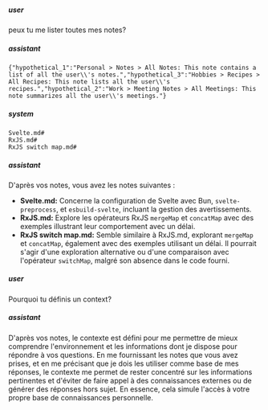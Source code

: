 ##### user
peux tu me lister toutes mes notes?

##### assistant
```lookup
{"hypothetical_1":"Personal > Notes > All Notes: This note contains a list of all the user\\'s notes.","hypothetical_3":"Hobbies > Recipes > All Recipes: This note lists all the user\\'s recipes.","hypothetical_2":"Work > Meeting Notes > All Meetings: This note summarizes all the user\\'s meetings."}
```

##### system
```sc-context
Svelte.md#
RxJS.md#
RxJS switch map.md#
```

##### assistant
D'après vos notes, vous avez les notes suivantes :
* **Svelte.md:**  Concerne la configuration de Svelte avec Bun, `svelte-preprocess`, et `esbuild-svelte`, incluant la gestion des avertissements.
* **RxJS.md:**  Explore les opérateurs RxJS `mergeMap` et `concatMap` avec des exemples illustrant leur comportement avec un délai.
* **RxJS switch map.md:**  Semble similaire à RxJS.md, explorant `mergeMap` et `concatMap`, également avec des exemples utilisant un délai.  Il pourrait s'agir d'une exploration alternative ou d'une comparaison avec l'opérateur `switchMap`, malgré son absence dans le code fourni.

##### user
Pourquoi tu définis un context?

##### assistant
D'après vos notes, le contexte est défini pour me permettre de mieux comprendre l'environnement et les informations dont je dispose pour répondre à vos questions.  En me fournissant les notes que vous avez prises, et en me précisant que je dois les utiliser comme base de mes réponses, le contexte me permet de rester concentré sur les informations pertinentes et d'éviter de faire appel à des connaissances externes ou de générer des réponses hors sujet.  En essence, cela simule l'accès à votre propre base de connaissances personnelle.